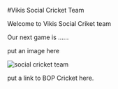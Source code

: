 #Vikis Social Cricket Team

 Welcome to Vikis Social Criket team

 Our next game is ......


 put an image here
 
 ![social cricket team](https://c.ndtvimg.com/2019-04/hejiml78_ranveer-singh-instagram_625x300_10_April_19.jpg)

 put a link to BOP Cricket here.